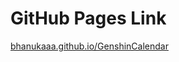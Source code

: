 # GitHub Pages Link
<span style="font-size:1em;">[bhanukaaa.github.io/GenshinCalendar](https://bhanukaaa.github.io/GenshinCalendar)</span> 
